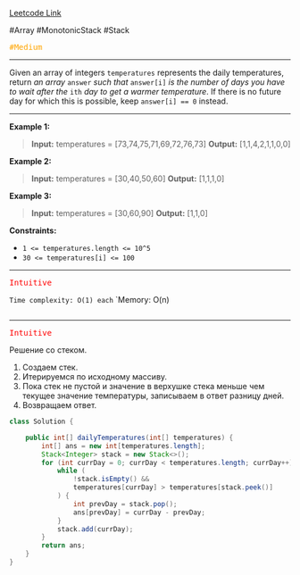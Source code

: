 [Leetcode Link](https://leetcode.com/problems/daily-temperatures/description/)

#Array #MonotonicStack  #Stack

<kbd><span style="color:orange;">#Medium</span> </kbd>

---
Given an array of integers `temperatures` represents the daily temperatures, return _an array_ `answer` _such that_ `answer[i]` _is the number of days you have to wait after the_ `ith` _day to get a warmer temperature_. If there is no future day for which this is possible, keep `answer[i] == 0` instead.

---
**Example 1:**

>**Input:** temperatures = [73,74,75,71,69,72,76,73]
>**Output:** [1,1,4,2,1,1,0,0]

**Example 2:**

>**Input:** temperatures = [30,40,50,60]
>**Output:** [1,1,1,0]

**Example 3:**

>**Input:** temperatures = [30,60,90]
>**Output:** [1,1,0]

**Constraints:**

- `1 <= temperatures.length <= 10^5`
- `30 <= temperatures[i] <= 100`

---
<kbd><span style="color:red;"> Intuitive</span></kbd>


`Time complexity: O(1) each`
`Memory: O(n)

```python
```

---
<kbd><span style="color:red;"> Intuitive</span></kbd>

Решение со стеком.

1. Создаем стек.
2. Итерируемся по исходному массиву. 
3. Пока стек не пустой и значение в верхушке стека меньше чем текущее значение температуры, записываем в ответ разницу дней.
4. Возвращаем ответ.

```java
class Solution {

    public int[] dailyTemperatures(int[] temperatures) {
        int[] ans = new int[temperatures.length];
        Stack<Integer> stack = new Stack<>();
        for (int currDay = 0; currDay < temperatures.length; currDay++) {
            while (
                !stack.isEmpty() &&
                temperatures[currDay] > temperatures[stack.peek()]
            ) {
                int prevDay = stack.pop();
                ans[prevDay] = currDay - prevDay;
            }
            stack.add(currDay);
        }
        return ans;
    }
}

```